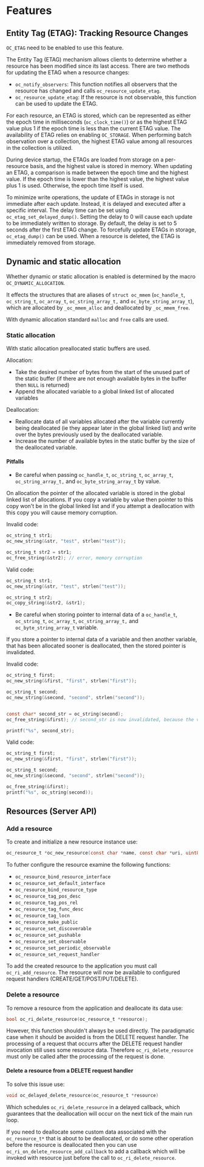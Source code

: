 # Features

## Entity Tag (ETAG): Tracking Resource Changes

`OC_ETAG` need to be enabled to use this feature.

The Entity Tag (ETAG) mechanism allows clients to determine whether a resource has been modified since its last access. There are two methods for updating the ETAG when a resource changes:

- `oc_notify_observers`: This function notifies all observers that the resource has changed and calls `oc_resource_update_etag`.
- `oc_resource_update_etag`: If the resource is not observable, this function can be used to update the ETAG.

For each resource, an ETAG is stored, which can be represented as either the epoch time in milliseconds (`oc_clock_time()`) or as the highest ETAG value plus 1 if the epoch time is less than the current ETAG value. The availability of ETAG relies on enabling `OC_STORAGE`. When performing batch observation over a collection, the highest ETAG value among all resources in the collection is utilized.

During device startup, the ETAGs are loaded from storage on a per-resource basis, and the highest value is stored in memory. When updating an ETAG, a comparison is made between the epoch time and the highest value. If the epoch time is lower than the highest value, the highest value plus 1 is used. Otherwise, the epoch time itself is used.

To minimize write operations, the update of ETAGs in storage is not immediate after each update. Instead, it is delayed and executed after a specific interval. The delay time can be set using `oc_etag_set_delayed_dump()`. Setting the delay to 0 will cause each update to be immediately written to storage. By default, the delay is set to 5 seconds after the first ETAG change. To forcefully update ETAGs in storage, `oc_etag_dump()` can be used. When a resource is deleted, the ETAG is immediately removed from storage.


## Dynamic and static allocation

Whether dynamic or static allocation is enabled is determined by the macro `OC_DYNAMIC_ALLOCATION`.

It effects the structures that are aliases of `struct oc_mmem` (`oc_handle_t`, `oc_string_t`, `oc_array_t`, `oc_string_array_t,` and `oc_byte_string_array_t`), which are allocated by `_oc_mmem_alloc` and deallocated by `_oc_mmem_free`.

With dynamic allocation standard `malloc` and `free` calls are used.

### Static allocation

With static allocation preallocated static buffers are used.

Allocation:

* Take the desired number of bytes from the start of the unused part of the static buffer (if there are not enough available bytes in the buffer then `NULL` is returned)
* Append the allocated variable to a global linked list of allocated variables

Deallocation:

* Reallocate data of all variables allocated after the variable currently being deallocated (ie they appear later in the global linked list) and write over the bytes previously used by the deallocated variable.
* Increase the number of available bytes in the static buffer by the size of the deallocated variable.

#### Pitfalls

* Be careful when passing `oc_handle_t`, `oc_string_t`, `oc_array_t`, `oc_string_array_t,` and `oc_byte_string_array_t` by value.

On allocation the pointer of the allocated variable is stored in the global linked list of allocations. If you copy a variable by value then pointer to this copy won't be in the global linked list and if you attempt a deallocation with this copy you will cause memory corruption.

Invalid code:

```C
oc_string_t str1;
oc_new_string(&str, "test", strlen("test"));

oc_string_t str2 = str1;
oc_free_string(&str2); // error, memory corruption

```

Valid code:

```C
oc_string_t str1;
oc_new_string(&str, "test", strlen("test"));

oc_string_t str2;
oc_copy_string(&str2, &str1);
```

* Be careful when storing pointer to internal data of a `oc_handle_t`, `oc_string_t`, `oc_array_t`, `oc_string_array_t,` and `oc_byte_string_array_t` variable.

If you store a pointer to internal data of a variable and then another variable, that has been allocated sooner is deallocated, then the stored pointer is invalidated.

Invalid code:

```C
oc_string_t first;
oc_new_string(&first, "first", strlen("first"));

oc_string_t second;
oc_new_string(&second, "second", strlen("second"));


const char* second_str = oc_string(second);
oc_free_string(&first); // second_str is now invalidated, because the variable second was allocated later and thus its internal data is reallocated after the variable first is deallocated

printf("%s", second_str);
```

Valid code:

```C
oc_string_t first;
oc_new_string(&first, "first", strlen("first"));

oc_string_t second;
oc_new_string(&second, "second", strlen("second"));

oc_free_string(&first);
printf("%s", oc_string(second));
```

## Resources (Server API)

### Add a resource

To create and initialize a new resource instance use:

```C
oc_resource_t *oc_new_resource(const char *name, const char *uri, uint8_t num_resource_types, size_t device);
```

To futher configure the resource examine the following functions:

* `oc_resource_bind_resource_interface`
* `oc_resource_set_default_interface`
* `oc_resource_bind_resource_type`
* `oc_resource_tag_pos_desc`
* `oc_resource_tag_pos_rel`
* `oc_resource_tag_func_desc`
* `oc_resource_tag_locn`
* `oc_resource_make_public`
* `oc_resource_set_discoverable`
* `oc_resource_set_pushable`
* `oc_resource_set_observable`
* `oc_resource_set_periodic_observable`
* `oc_resource_set_request_handler`

To add the created resource to the application you must call `oc_ri_add_resource`. The resource will now be available to configured request handlers (CREATE/GET/POST/PUT/DELETE).

### Delete a resource

To remove a resource from the application and deallocate its data use:

```C
bool oc_ri_delete_resource(oc_resource_t *resource);
```

However, this function shouldn't always be used directly. The paradigmatic case when it should be avoided is from the DELETE request handler. The processing of a request that occurrs after the DELETE request handler invocation still uses some resource data. Therefore `oc_ri_delete_resource` must only be called after the processing of the request is done.

#### Delete a resource from a DELETE request handler

To solve this issue use:

```C
void oc_delayed_delete_resource(oc_resource_t *resource)
```

Which schedules `oc_ri_delete_resource` in a delayed callback, which guarantees that the deallocation will occur on the next tick of the main run loop.

If you need to deallocate some custom data associated with the `oc_resource_t*` that is about to be deallocated, or do some other operation before the resource is deallocated then you can use `oc_ri_on_delete_resource_add_callback` to add a callback which will be invoked with resource just before the call to `oc_ri_delete_resource`.

<!-- ## Collections -->
